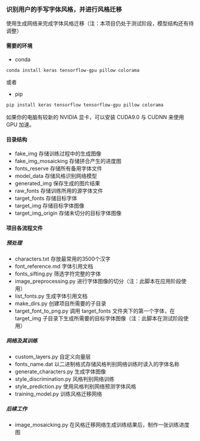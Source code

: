 ### 识别用户的手写字体风格，并进行风格迁移

使用生成网络来完成字体风格迁移（注：本项目仍处于测试阶段，模型结构还有待调整）

#### 需要的环境

-   conda

```bash
conda install keras tensorflow-gpu pillow colorama
```

或者

-   pip

```bash
pip install keras tensorflow tensorflow-gpu pillow colorama
```

如果你的电脑有较新的 NVIDIA 显卡，可以安装 CUDA9.0 与 CUDNN 来使用 GPU 加速。

#### 目录结构

-   fake_img 存储训练过程中的生成图像
-   fake_img_mosaicking 存储拼合产生的进度图
-   fonts_reserve 存储所有备用字体文件
-   model_data 存储风格识别网络模型
-   generated_img 保存生成的图片结果
-   raw_fonts 存储训练所用的源字体文件
-   target_fonts 存储目标字体
-   target_img 存储目标字体图像
-   target_img_origin 存储未切分的目标字体图像

#### 项目各流程文件

##### 预处理

-   characters.txt 存放最常用的3500个汉字
-   font_reference.md 字体引用文档
-   fonts_sifting.py 筛选字符完整的字体
-   image_preprocessing.py 进行字体图像的切分（注：此脚本在应用阶段使用）
-   list_fonts.py 生成字体引用文档
-   make_dirs.py 创建项目所需要的子目录
-   target_font_to_png.py 调用 target_fonts 文件夹下的第一个字体，在 target_img 子目录下生成所需要的目标字体图像（注：此脚本在测试阶段使用）

##### 网络及其训练

-   custom_layers.py 自定义向量层
-   fonts_name.dat 以二进制格式存储风格判别网络训练时读入的字体名称
-   generate_characters.py 生成字体图像
-   style_discrimination.py 风格判别网络训练
-   style_prediction.py 使用风格判别网络预测字体风格
-   training_model.py 训练风格迁移网络

##### 后续工作

-   image_mosaicking.py 在风格迁移网络生成训练结果后，制作一张训练进度图
